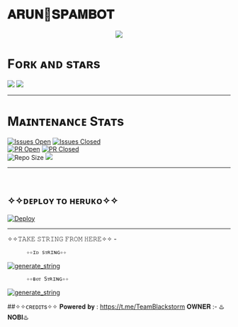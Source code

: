 # 𝐀𝐑𝐔𝐍👅𝐒𝐏𝐀𝐌𝐁𝐎𝐓 


<p align="center">
  <img src="https://telegra.ph/file/e9684ce72cce6cd947977.jpg">

</p>

# Fᴏʀᴋ ᴀɴᴅ sᴛᴀʀs 
<a href="https://github.com/D3stroyer-xD/Royal-SpamBot/stargazers"><img src="https://img.shields.io/github/stars/D3stroyer-xD/Royal-SpamBot?style=social"></a> 
<a href="https://github.com/D3stroyer-xD/Royal-SpamBot/fork"><img src="https://img.shields.io/github/forks/D3stroyer-xD/Royal-SpamBot?label=Fork&logoColor=blue&style=social"></a> <br>  
<hr/> 

# Mᴀɪɴᴛᴇɴᴀɴᴄᴇ Sᴛᴀᴛs
[![Issues Open](https://img.shields.io/github/issues/D3stroyer-xD/Royal-SpamBot?&style=flat-square)]( https://github.com/D3stroyer-xD/Royal-SpamBot/issues)
[![Issues Closed](https://img.shields.io/github/issues-closed/D3stroyer-xD/Royal-SpamBot?&style=flat-square)]( https://github.com/D3stroyer-xD/Royal-SpamBot/issues?q=is:closed) <br>
[![PR Open](https://img.shields.io/github/issues-pr/D3stroyer-xD/Royal-SpamBot?&style=flat-square)]( https://github.com/D3stroyer-xD/Royal-SpamBot/pulls)
[![PR Closed](https://img.shields.io/github/issues-pr-closed/D3stroyer-xD/Royal-SpamBot?&style=flat-square)](https://github.com/D3stroyer-xD/Royal-SpamBot/pulls?q=is:closed) <br>
![Repo Size](https://img.shields.io/github/repo-size/D3stroyer-xD/Royal-SpamBot?style=flat-square)
<a href="https://github.com/D3stroyer-xD/Royal-SpamBot"><img src="https://img.shields.io/github/last-commit/D3stroyer-xD/Royal-SpamBot?style=flat-square"></a></p>

<hr/>

<br>



## ✧✧ᴅᴇᴘʟᴏʏ ᴛᴏ ʜᴇʀᴜᴋᴏ✧✧

 
[![Deploy](https://www.herokucdn.com/deploy/button.svg)](https://dashboard.heroku.com/new?template=https://github.com/D3stroyer-xD/Royal-SpamBot) 

------------------------------------------------

✧✧𝚃𝙰𝙺𝙴 𝚂𝚃𝚁𝙸𝙽𝙶 𝙵𝚁𝙾𝙼 𝙷𝙴𝚁𝙴✧✧ - 

          ✧✧ɪᴅ sᴛʀɪɴɢ✧✧


   <a href="https://replit.com/@DarkXstar-xd/TEAM-SHADOW-ID-SPAM-BOT-STRING#main.py" target="_blank"><img src="https://img.shields.io/badge/run-string%20session-red?style=for-the-badge&logo=repl.it" alt="generate_string" /></a>
 

          ✧✧ʙᴏᴛ Sᴛʀɪɴɢ✧✧


 <a href="https://replit.com/@DarkXstar-xd/TEAM-SHADOW-BOT-TOKEN-SPAM-BOT-STRING#main.py" target="_blank"><img src="https://img.shields.io/badge/run-string%20session-red?style=for-the-badge&logo=repl.it" alt="generate_string" /></a>

     

##✧✧ᴄʀᴇᴅɪᴛs✧✧
𝐏𝐨𝐰𝐞𝐫𝐞𝐝 𝐛𝐲 : https://t.me/TeamBlackstorm
𝐎𝐖𝐍𝐄𝐑 :- ♨️𝐍𝐎𝐁𝐈♨️
